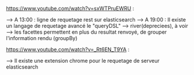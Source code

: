 https://www.youtube.com/watch?v=sxWTPruEWRU : 

--> A 13:00 : ligne de requetage rest sur elasticsearch
--> A 19:00 : Il existe un langage de requetage avancé le "queryDSL"
--> river(depreciees), à voir
--> les facettes permettent en plus du resultat renvoyé, de grouper l'information rendu (groupBy)

https://www.youtube.com/watch?v=_Rt6EN_T9YA :

--> Il existe une extension chrome pour le requetage de serveur elasticsearch

